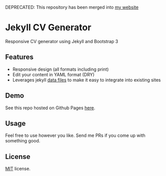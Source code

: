 DEPRECATED: This repository has been merged into [my website](https://github.com/martindelille/martindelille.github.io)

# Jekyll CV Generator
Responsive CV generator using Jekyll and Bootstrap 3

## Features

* Responsive design (all formats including print)
* Edit your content in YAML format (DRY)
* Leverages jekyll [data files][datafiles] to make it easy to integrate into existing sites

## Demo
See this repo hosted on Github Pages [here][site].

## Usage
Feel free to use however you like. Send me PRs if you come up with something good.

## License
[MIT][mit] license.

[datafiles]: http://jekyllrb.com/docs/datafiles/
[site]: http://spitimage.github.io/jekyll-cv-generator
[mit]: http://opensource.org/licenses/MIT
